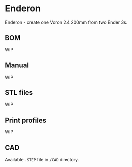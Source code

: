 # Enderon
Enderon - create one Voron 2.4 200mm from two Ender 3s.

## BOM
WIP

## Manual
WIP

## STL files
WIP

## Print profiles
WIP

## CAD
Available `.STEP` file in `/CAD` directory.